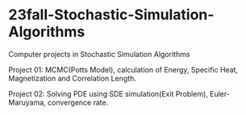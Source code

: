 # 23fall-Stochastic-Simulation-Algorithms
Computer projects in Stochastic Simulation Algorithms

Project 01: MCMC(Potts Model), calculation of Energy, Specific Heat, Magnetization and Correlation Length.

Project 02: Solving PDE using SDE simulation(Exit Problem), Euler-Maruyama, convergence rate.

